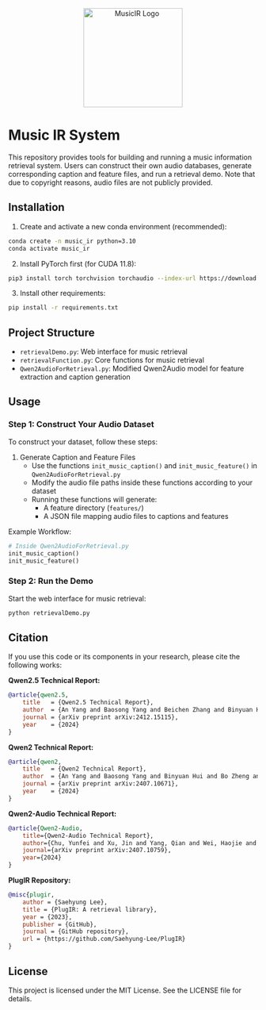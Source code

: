 <div align="center">
  <img src="assets/logo.webo" alt="MusicIR Logo" width="200"/>
</div>

# Music IR System

This repository provides tools for building and running a music information retrieval system. Users can construct their own audio databases, generate corresponding caption and feature files, and run a retrieval demo. Note that due to copyright reasons, audio files are not publicly provided.

## Installation

1. Create and activate a new conda environment (recommended):
```bash
conda create -n music_ir python=3.10
conda activate music_ir
```

2. Install PyTorch first (for CUDA 11.8):
```bash
pip3 install torch torchvision torchaudio --index-url https://download.pytorch.org/whl/cu118
```

3. Install other requirements:
```bash
pip install -r requirements.txt
```

## Project Structure

- `retrievalDemo.py`: Web interface for music retrieval
- `retrievalFunction.py`: Core functions for music retrieval
- `Qwen2AudioForRetrieval.py`: Modified Qwen2Audio model for feature extraction and caption generation

## Usage

### Step 1: Construct Your Audio Dataset

To construct your dataset, follow these steps:

1. Generate Caption and Feature Files
   - Use the functions `init_music_caption()` and `init_music_feature()` in `Qwen2AudioForRetrieval.py`
   - Modify the audio file paths inside these functions according to your dataset
   - Running these functions will generate:
     - A feature directory (`features/`)
     - A JSON file mapping audio files to captions and features

Example Workflow:
```python
# Inside Qwen2AudioForRetrieval.py
init_music_caption()
init_music_feature()
```

### Step 2: Run the Demo

Start the web interface for music retrieval:
```bash
python retrievalDemo.py
```

## Citation

If you use this code or its components in your research, please cite the following works:

**Qwen2.5 Technical Report:**
```bibtex
@article{qwen2.5,
    title   = {Qwen2.5 Technical Report}, 
    author  = {An Yang and Baosong Yang and Beichen Zhang and Binyuan Hui and Bo Zheng and Bowen Yu and Chengyuan Li and Dayiheng Liu and Fei Huang and Haoran Wei and Huan Lin and Jian Yang and Jianhong Tu and Jianwei Zhang and Jianxin Yang and Jiaxi Yang and Jingren Zhou and Junyang Lin and Kai Dang and Keming Lu and Keqin Bao and Kexin Yang and Le Yu and Mei Li and Mingfeng Xue and Pei Zhang and Qin Zhu and Rui Men and Runji Lin and Tianhao Li and Tingyu Xia and Xingzhang Ren and Xuancheng Ren and Yang Fan and Yang Su and Yichang Zhang and Yu Wan and Yuqiong Liu and Zeyu Cui and Zhenru Zhang and Zihan Qiu},
    journal = {arXiv preprint arXiv:2412.15115},
    year    = {2024}
}
```

**Qwen2 Technical Report:**
```bibtex
@article{qwen2,
    title   = {Qwen2 Technical Report}, 
    author  = {An Yang and Baosong Yang and Binyuan Hui and Bo Zheng and Bowen Yu and Chang Zhou and Chengpeng Li and Chengyuan Li and Dayiheng Liu and Fei Huang and Guanting Dong and Haoran Wei and Huan Lin and Jialong Tang and Jialin Wang and Jian Yang and Jianhong Tu and Jianwei Zhang and Jianxin Ma and Jin Xu and Jingren Zhou and Jinze Bai and Jinzheng He and Junyang Lin and Kai Dang and Keming Lu and Keqin Chen and Kexin Yang and Mei Li and Mingfeng Xue and Na Ni and Pei Zhang and Peng Wang and Ru Peng and Rui Men and Ruize Gao and Runji Lin and Shijie Wang and Shuai Bai and Sinan Tan and Tianhang Zhu and Tianhao Li and Tianyu Liu and Wenbin Ge and Xiaodong Deng and Xiaohuan Zhou and Xingzhang Ren and Xinyu Zhang and Xipin Wei and Xuancheng Ren and Yang Fan and Yang Yao and Yichang Zhang and Yu Wan and Yunfei Chu and Yuqiong Liu and Zeyu Cui and Zhenru Zhang and Zhihao Fan},
    journal = {arXiv preprint arXiv:2407.10671},
    year    = {2024}
}
```

**Qwen2-Audio Technical Report:**
```bibtex
@article{Qwen2-Audio,
    title={Qwen2-Audio Technical Report},
    author={Chu, Yunfei and Xu, Jin and Yang, Qian and Wei, Haojie and Wei, Xipin and Guo,  Zhifang and Leng, Yichong and Lv, Yuanjun and He, Jinzheng and Lin, Junyang and Zhou, Chang and Zhou, Jingren},
    journal={arXiv preprint arXiv:2407.10759},
    year={2024}
}
```

**PlugIR Repository:**
```bibtex
@misc{plugir,
    author = {Saehyung Lee},
    title = {PlugIR: A retrieval library},
    year = {2023},
    publisher = {GitHub},
    journal = {GitHub repository},
    url = {https://github.com/Saehyung-Lee/PlugIR}
}
```

## License

This project is licensed under the MIT License. See the LICENSE file for details.